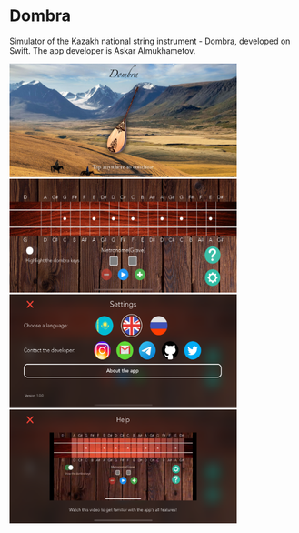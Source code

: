 # Dombra
Simulator of the Kazakh national string instrument - Dombra, developed on Swift. 
The app developer is Askar Almukhametov. 

<img src="https://github.com/MetahCoder/Dombra/blob/public/Screenshots/loading.png" width="400" height="200"> <img src="https://github.com/MetahCoder/Dombra/blob/public/Screenshots/main.png" width="400" height="200"> <img src="https://github.com/MetahCoder/Dombra/blob/public/Screenshots/settings.png" width="400" height="200"> <img src="https://github.com/MetahCoder/Dombra/blob/public/Screenshots/info.png" width="400" height="200"> 
